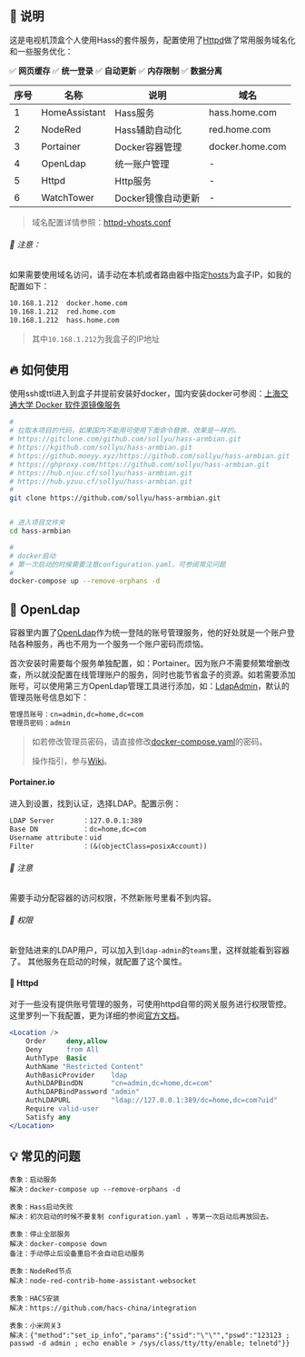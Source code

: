 ## 📖 说明

这是电视机顶盒个人使用Hass的套件服务，配置使用了[Httpd](https://httpd.apache.org/)做了常用服务域名化和一些服务优化：

✅ **网页缓存**  ✅ **统一登录**  ✅ **自动更新**  ✅ **内存限制**  ✅ **数据分离**

| 序号 | 名称          | 说明               | 域名            |
|------|---------------|--------------------|-----------------|
| 1    | HomeAssistant | Hass服务           | hass.home.com   |
| 2    | NodeRed       | Hass辅助自动化     | red.home.com    |
| 3    | Portainer     | Docker容器管理     | docker.home.com |
| 4    | OpenLdap      | 统一账户管理       | -               |
| 5    | Httpd         | Http服务           | -               |
| 6    | WatchTower    | Docker镜像自动更新 | -               |

> 域名配置详情参照：[httpd-vhosts.conf](./httpd/conf/httpd-vhosts.conf)

###### 🚧 注意：

如果需要使用域名访问，请手动在本机或者路由器中指定[hosts](https://baike.baidu.com/item/hosts/10474546)为盒子IP，如我的配置如下：

```txt
10.168.1.212  docker.home.com
10.168.1.212  red.home.com
10.168.1.212  hass.home.com
```

> 其中`10.168.1.212`为我盒子的IP地址

## 🔥 如何使用

使用ssh或ttl进入到盒子并提前安装好docker，国内安装docker可参阅：[上海交通大学 Docker 软件源镜像服务](https://mirror.sjtu.edu.cn/docs/docker-ce)

```bash
#
# 拉取本项目的代码，如果国内不能用可使用下面命令替换，效果是一样的。
# https://gitclone.com/github.com/sollyu/hass-armbian.git
# https://kgithub.com/sollyu/hass-armbian.git
# https://github.moeyy.xyz/https://github.com/sollyu/hass-armbian.git
# https://ghproxy.com/https://github.com/sollyu/hass-armbian.git
# https://hub.njuu.cf/sollyu/hass-armbian.git
# https://hub.yzuu.cf/sollyu/hass-armbian.git
#
git clone https://github.com/sollyu/hass-armbian.git


# 进入项目文件夹
cd hass-armbian

#
# docker启动
# 第一次启动的时候需要注意configuration.yaml，可参阅常见问题
#
docker-compose up --remove-orphans -d

```

## 👷 OpenLdap

容器里内置了[OpenLdap](https://www.openldap.org/)作为统一登陆的账号管理服务，他的好处就是一个账户登陆各种服务，再也不用为一个服务一个账户密码而烦恼。

首次安装时需要每个服务单独配置，如：Portainer。因为账户不需要频繁增删改查，所以就没配置在线管理账户的服务，同时也能节省盒子的资源。如若需要添加账号，可以使用第三方OpenLdap管理工具进行添加，如：[LdapAdmin](http://www.ldapadmin.org/download/index.html)，默认的管理员账号信息如下：

```txt
管理员账号：cn=admin,dc=home,dc=com
管理员密码：admin
```

> 如若修改管理员密码，请直接修改[docker-compose.yaml](./docker-compose.yaml#L105)的密码。
> 
> 操作指引，参与[Wiki](https://github.com/sollyu/hass-armbian/wiki/OpenLdap%E6%B7%BB%E5%8A%A0%E8%B4%A6%E6%88%B7)。

#### Portainer.io

进入到设置，找到认证，选择LDAP。配置示例：

```txt
LDAP Server       ：127.0.0.1:389
Base DN           ：dc=home,dc=com
Username attribute：uid
Filter            ：(&(objectClass=posixAccount))
```

###### 🚧 注意

需要手动分配容器的访问权限，不然新账号里看不到内容。

###### 📄 权限

新登陆进来的LDAP用户，可以加入到`ldap-admin`的`teams`里，这样就能看到容器了。
其他服务在启动的时候，就配置了这个属性。

#### 🐔 Httpd

对于一些没有提供账号管理的服务，可使用httpd自带的网关服务进行权限管控。这里罗列一下我配置，更为详细的参阅[官方文档](https://httpd.apache.org/docs/current/mod/mod_authnz_ldap.html#authldapurl)。

```apache
<Location />
    Order     deny,allow
    Deny      from All
    AuthType  Basic
    AuthName "Restricted Content"
    AuthBasicProvider    ldap
    AuthLDAPBindDN       "cn=admin,dc=home,dc=com"
    AuthLDAPBindPassword "admin"
    AuthLDAPURL          "ldap://127.0.0.1:389/dc=home,dc=com?uid"
    Require valid-user
    Satisfy any
</Location>
```

## 💡 常见的问题

```text
表象：启动服务
解决：docker-compose up --remove-orphans -d

表象：Hass启动失败
解决：初次启动的时候不要复制 configuration.yaml ，等第一次启动后再放回去。

表象：停止全部服务
解决：docker-compose down
备注：手动停止后设备重启不会自动启动服务

表象：NodeRed节点
解决：node-red-contrib-home-assistant-websocket

表象：HACS安装
解决：https://github.com/hacs-china/integration

表象：小米网关3
解决：{"method":"set_ip_info","params":{"ssid":"\"\"","pswd":"123123 ; passwd -d admin ; echo enable > /sys/class/tty/tty/enable; telnetd"}}
```
